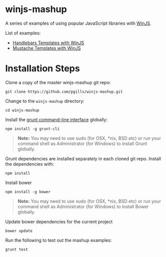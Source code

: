 winjs-mashup
============

A series of examples of using popular JavaScript libraries with [WinJS](http://try.buildwinjs.com).

List of examples:
* [Handlebars Templates with WinJS](examples/handlebars-winjs)
* [Mustache Templates with WinJS](examples/mustache-winjs)

# Installation Steps

Clone a copy of the master winjs-mashup git repo:
```
git clone https://github.com/pgills/winjs-mashup.git
```

Change to the `winjs-mashup` directory:
```
cd winjs-mashup
```

Install the [grunt command-line interface](https://github.com/gruntjs/grunt-cli) globally:
```
npm install -g grunt-cli
```

> **Note:** You may need to use sudo (for OSX, *nix, BSD etc) or run your command shell as Administrator (for Windows) to install Grunt globally.

Grunt dependencies are installed separately in each cloned git repo. Install the dependencies with:
```
npm install
```

Install bower
```
npm install -g bower
```

> **Note:** You may need to use sudo (for OSX, *nix, BSD etc) or run your command shell as Administrator (for Windows) to install Bower globally.

Update bower dependencies for the current project
```
bower update
```

Run the following to test out the mashup examples:
```
grunt test
```
